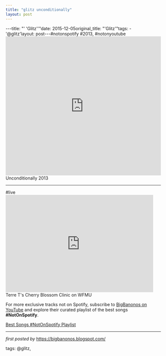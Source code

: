 ```yaml
---
title: "glitz unconditionally"
layout: post
---
```

---title: "' 'Glitz''"date: 2015-12-05original_title: "'Glitz'"tags:  - '@glitz'layout: post---#notonspotify #2013, #notonyoutube <br /><iframe frameborder="no" height="450" scrolling="no" src="https://w.soundcloud.com/player/?url=https%3A//api.soundcloud.com/tracks/77615050&auto_play=false&hide_related=false&show_comments=true&show_user=true&show_reposts=false&visual=true" width="100%"></iframe><br />Unconditionally 2013<br /><hr />#live<iframe allowfullscreen="" frameborder="0" height="315" src="https://www.youtube.com/embed/kLZRMKF5P8g?list=PLtuNtuTatqI1XJ8ZHbdF99LJyoVRCCgWN" width="95%"></iframe>Terre T's Cherry Blossom Clinic on WFMU<!--Subscribe and Playlist Links--><div>    <p>For more exclusive tracks not on Spotify, subscribe to <a href="https://www.youtube.com/@BigBanonos" target="_blank">BigBanonos on YouTube</a> and explore their curated playlist of the best songs <strong>#NotOnSpotify</strong>.</p>    <p><a href="https://www.youtube.com/playlist?list=PLtuNtuTatqI0kFahUCbtbfenC_ET5O_tr" target="_blank">Best Songs #NotOnSpotify Playlist<br /></a></p></div><hr /><p><em>first posted by</em> <a href="https://bigbanonos.blogspot.com/" rel="noopener" target="_new">https://bigbanonos.blogspot.com/</a></p><p>tags: @glitz,</p>